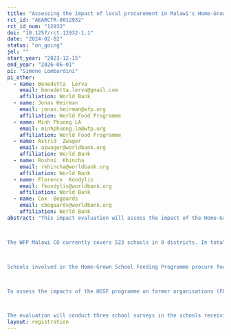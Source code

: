 ```yaml
---
title: "Assessing the impact of local procurement in Malawi's Home-Grown School Feeding Programme – An experimental impact evaluation on farmers and farmer organizations’ production practices and income."
rct_id: "AEARCTR-0012932"
rct_id_num: "12932"
doi: "10.1257/rct.12932-1.1"
date: "2024-02-02"
status: "on_going"
jel: ""
start_year: "2023-12-15"
end_year: "2026-06-01"
pi: "Simone Lombardini"
pi_other:
  - name: Benedetta  Lerva
    email: benedetta.lerva@gmail.com
    affiliation: World Bank
  - name: Jonas Heirman
    email: jonas.heirman@wfp.org
    affiliation: World Food Programme
  - name: Minh Phuong LA
    email: minhphuong.la@wfp.org
    affiliation: World Food Programme
  - name: Astrid  Zwager
    email: azwager@worldbank.org
    affiliation: World Bank
  - name: Roshni  Khincha
    email: rkhincha@worldbank.org
    affiliation: World Bank
  - name: Florence  Kondylis
    email: fkondylis@worldbank.org
    affiliation: World Bank
  - name: Cox  Bogaards
    email: cbogaards@worldbank.org
    affiliation: World Bank
abstract: "This impact evaluation will assess the impact of the Home-Grown School Feeding (HGSF) Programme on the local economy (i.e. farmers and farmer organisations) in Kasungu district in Malawi. The programme is funded by the Norwegian Agency for Development Cooperation (Norad) and implemented by the Government of Malawi in partnership with the World Food Programme. 

The WFP Malawi CO currently covers 523 schools in 8 districts. In total 676,000 children in 523 schools have received school feeding in 2023. In Kasungu district, 132 schools are receiving school meals in 2023, for a total of 94,490 children. 

Schools involved in the Home-Grown School Feeding Programme procure food from local smallholder farmers’ associations and cooperatives within a radius of 20 km from the school. The procurement process is conducted every three months at the school level. Farmer Organisations (FOs), including farmer associations and cooperatives, are invited to participate in the tender process, and the FO with the best bidding offer is awarded a contract to supply to the school for the next three months. 

To assess the impacts of the HGSF programme on farmer organisations (FOs) and their members, the evaluation will rely on a randomised encouragement design intended to increase the likelihood for farmer organisations to access the market opportunities created by the HGSF programme. Eligible FOs have been identified to take part in the school tendering process in the Kasungu district. The evaluation will randomly encourage half of them to participate in the school tendering process by providing a set of additional activities expected to increase the likelihood for the FO to succeed in the bid. The remaining FOs will still be eligible to submit bids to schools. The experimental variation in the additional activities will be used to assess the impact on cooperatives and farmers.

The evaluation will conduct three school surveys in the schools receiving the HGSF programme, three farmer organisation (FO) surveys among all the eligible cooperatives involved in the encouragement design component, and two farmer surveys with farmers from eligible FOs. "
layout: registration
---
```


